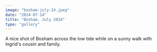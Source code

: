 ```yaml
---
image: "bosham-july-24.jpeg"
date: "2024-07-14"
title: "Bosham, July 2024"
type: "gallery"
---
```


A nice shot of Bosham across the low tide while on a sunny walk with Ingrid's cousin and family.